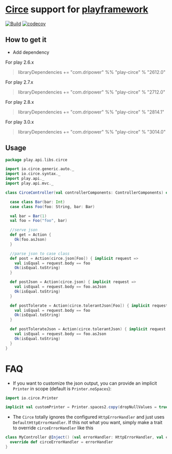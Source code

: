 [Circe](https://github.com/travisbrown/circe) support for [playframework](https://playframework.com/)
=====================================================================================================
[![Build](https://github.com/jilen/play-circe/actions/workflows/build.yml/badge.svg?branch=master)](https://github.com/jilen/play-circe/actions/workflows/build.yml)
[![codecov](https://codecov.io/gh/jilen/play-circe/branch/master/graph/badge.svg?token=SdVZrdCrzT)](https://codecov.io/gh/jilen/play-circe)

How to get it
-------------

- Add dependency

For play 2.6.x

> libraryDependencies += "com.dripower" %% "play-circe" % "2612.0"

For play 2.7.x

> libraryDependencies += "com.dripower" %% "play-circe" % "2712.0"

For play 2.8.x

> libraryDependencies += "com.dripower" %% "play-circe" % "2814.1"

For play 3.0.x

> libraryDependencies += "com.dripower" %% "play-circe" % "3014.0"


Usage
-----

```scala
package play.api.libs.circe

import io.circe.generic.auto._
import io.circe.syntax._
import play.api._
import play.api.mvc._

class CirceController(val controllerComponents: ControllerComponents) extends BaseController with Circe {

  case class Bar(bar: Int)
  case class Foo(foo: String, bar: Bar)

  val bar = Bar(1)
  val foo = Foo("foo", bar)

  //serve json
  def get = Action {
    Ok(foo.asJson)
  }

  //parse json to case class
  def post = Action(circe.json[Foo]) { implicit request =>
    val isEqual = request.body == foo
    Ok(isEqual.toString)
  }

  def postJson = Action(circe.json) { implicit request =>
    val isEqual = request.body == foo.asJson
    Ok(isEqual.toString)
  }

  def postTolerate = Action(circe.tolerantJson[Foo]) { implicit request =>
    val isEqual = request.body == foo
    Ok(isEqual.toString)
  }

  def postTolerateJson = Action(circe.tolerantJson) { implicit request =>
    val isEqual = request.body == foo.asJson
    Ok(isEqual.toString)
  }
}
```

# FAQ

+ If you want to customize the json output, you can provide an implicit `Printer` in scope 
(default is `Printer.noSpaces`):

```scala
import io.circe.Printer

implicit val customPrinter = Printer.spaces2.copy(dropNullValues = true)
```

+ The `Circe` totally ignores the configured `HttpErrorHandler` and just uses `DefaultHttpErrorHandler`.
If this not what you want, simply make a trait to override `circeErrorHandler` like this
```scala
class MyController @Inject() (val errorHandler: HttpErrorHandler, val controllerComponents: ControllerComponents) extends BaseController with Circe {
  override def circeErrorHandler = errorHandler
}
```
